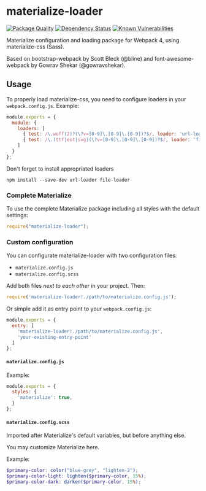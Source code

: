 materialize-loader
====================

[![Package Quality](http://npm.packagequality.com/badge/materialize-loader.png)](http://packagequality.com/#?package=materialize-loader)
[![Dependency Status](https://david-dm.org/zevran/materialize-loader.svg)](https://david-dm.org/zevran/materialize-loader)
[![Known Vulnerabilities](https://snyk.io/test/npm/materialize-loader/badge.svg)](https://snyk.io/test/npm/materialize-loader)

Materialize configuration and loading package for Webpack 4, using materialize-css (Sass).

Based on bootstrap-webpack by Scott Bleck (@bline) and font-awesome-webpack by Gowrav Shekar (@gowravshekar).

Usage
-----

To properly load materialize-css, you need to configure loaders in your `webpack.config.js`. Example:

``` javascript
module.exports = {
  module: {
    loaders: [
      { test: /\.woff(2)?(\?v=[0-9]\.[0-9]\.[0-9])?$/, loader: 'url-loader?limit=10000&mimetype=application/font-woff' },
      { test: /\.(ttf|eot|svg)(\?v=[0-9]\.[0-9]\.[0-9])?$/, loader: 'file-loader' }
    ]
  }
};
```

Don't forget to install appropriated loaders

```
npm install --save-dev url-loader file-loader
```

### Complete Materialize

To use the complete Materialize package including all styles with the default settings:

``` javascript
require("materialize-loader");
```

### Custom configuration

You can configurate materialize-loader with two configuration files:

* `materialize.config.js`
* `materialize.config.scss`

Add both files *next to each other* in your project. Then:

``` javascript
require('materialize-loader!./path/to/materialize.config.js');
```

Or simple add it as entry point to your `webpack.config.js`:

``` javascript
module.exports = {
  entry: [
    'materialize-loader!./path/to/materialize.config.js',
    'your-existing-entry-point'
  ]
};
```

#### `materialize.config.js`

Example:

``` javascript
module.exports = {
  styles: {
    'materialize': true,
  }
};
```

#### `materialize.config.scss`

Imported after Materialize's default variables, but before anything else.

You may customize Materialize here.

Example:

``` scss
$primary-color: color("blue-grey", "lighten-2");
$primary-color-light: lighten($primary-color, 15%);
$primary-color-dark: darken($primary-color, 15%);
```
